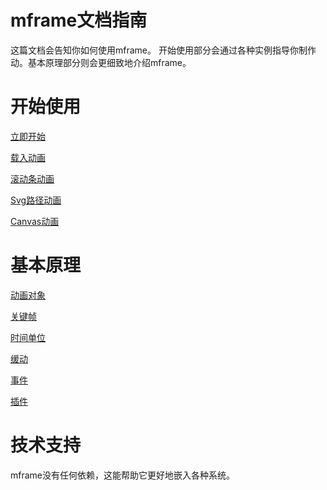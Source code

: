 # mframe文档指南

这篇文档会告知你如何使用mframe。 开始使用部分会通过各种实例指导你制作动。基本原理部分则会更细致地介绍mframe。

# 开始使用

[立即开始](./getting_started/just_start.md)

[载入动画](./getting_started/spinner.md)

[滚动条动画](./getting_started/scrolling.md)

[Svg路径动画](./getting_started/svg_path.md)

[Canvas动画](./getting_started/canvas.md)

# 基本原理

[动画对象](./fundamentals/motion_object.md)

[关键帧](./fundamentals/key_frame.md)

[时间单位](./fundamentals/time_unit.md)

[缓动](./fundamentals/tween.md)

[事件](./fundamentals/event.md)

[插件](./fundamentals/plugin.md)

# 技术支持

mframe没有任何依赖，这能帮助它更好地嵌入各种系统。
